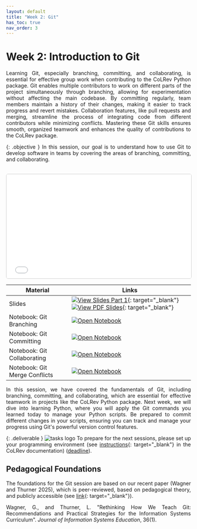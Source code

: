 ```yaml
---
layout: default
title: "Week 2: Git"
has_toc: true
nav_order: 3
---
```


<style>
  p {
    text-align: justify;
  }
</style>

# Week 2: Introduction to Git

Learning Git, especially branching, committing, and collaborating, is essential for effective group work when contributing to the CoLRev Python package.
Git enables multiple contributors to work on different parts of the project simultaneously through branching, allowing for experimentation without affecting the main codebase.
By committing regularly, team members maintain a history of their changes, making it easier to track progress and revert mistakes.
Collaboration features, like pull requests and merging, streamline the process of integrating code from different contributors while minimizing conflicts.
Mastering these Git skills ensures smooth, organized teamwork and enhances the quality of contributions to the CoLRev package.

{: .objective }
In this session, our goal is to understand how to use Git to develop software in teams by covering the areas of branching, committing, and collaborating.

<br>

<iframe src="../output/02-git.html" 
        style="width: 100%; aspect-ratio: 16 / 9; border: 1px solid #ccc; border-radius: 5px;" 
        allowfullscreen>
</iframe>

<br>

| **Material** | **Links** |
| ------------ | --------- |
| Slides | [![View Slides Part 1](https://img.shields.io/badge/View-HTML%20Slides-orange?logo=html5)](../output/02-git.html){: target="_blank"} [![View PDF Slides](https://img.shields.io/badge/Download-PDF-orange?logo=adobe)](../output/02-git.pdf){: target="_blank"} |
| Notebook: Git Branching   | [![Open Notebook](https://img.shields.io/badge/Notebook-blue?logo=github)](week_2_git_notebook_branching.html) |
| Notebook: Git Committing   | [![Open Notebook](https://img.shields.io/badge/Notebook-blue?logo=github)](week_2_git_notebook_committing.html) |
| Notebook: Git Collaborating   | [![Open Notebook](https://img.shields.io/badge/Notebook-blue?logo=github)](week_2_git_notebook_collaboration.html) |
| Notebook: Git Merge Conflicts   | [![Open Notebook](https://img.shields.io/badge/Notebook-blue?logo=github)](week_2_git_notebook_merge_conflict.html) |

<!-- 

{: .see_also }
> - An explanation of [Internal Git Objects](https://git-scm.com/book/en/v2/Git-Internals-Git-Objects){: target="_blank"}
-->

In this session, we have covered the fundamentals of Git, including branching, committing, and collaborating, which are essential for effective teamwork in projects like the CoLRev Python package. Next week, we will dive into learning Python, where you will apply the Git commands you learned today to manage your Python scripts. Be prepared to commit different changes in your scripts, ensuring you can track and manage your progress using Git's powerful version control features.

{: .deliverable }
![tasks logo](../assets/iconmonstr-clipboard-5.svg) To prepare for the next sessions, please set up your programming environment (see [instructions](https://colrev-environment.github.io/colrev/dev_docs/setup.html){: target="_blank"} in the CoLRev documentation)  ([deadline](../index.html#deliverables)).

## Pedagogical Foundations

The foundations for the Git session are based on our recent paper (Wagner and Thurner 2025), which is peer-reviewed, based on pedagogical theory, and publicly accessible (see [link](https://digital-work-lab.github.io/rethink-git-teaching/){: target="_blank"}).

<div class="references">
    <p>Wagner, G., and Thurner, L. "Rethinking How We Teach Git: Recommendations and Practical Strategies for the Information Systems Curriculum". <i>Journal of Information Systems Education</i>, 36(1).</p>
</div>
